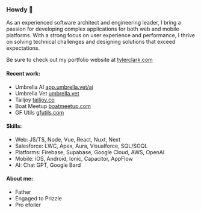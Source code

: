 ### Howdy 🤠
As an experienced software architect and engineering leader, I bring a passion for developing complex applications for both web and mobile platforms. With a strong focus on user experience and performance, I thrive on solving technical challenges and designing solutions that exceed expectations.

Be sure to check out my portfolio website at [tylerclark.com](https://tylerclark.com)

#### Recent work:
- Umbrella AI [app.umbrella.vet/ai](https://app.umbrella.vet/ai)
- Umbrella Vet [umbrella.vet](https://umbrella.vet)
- Tailjoy [tailjoy.co](https://tailjoy.co)
- Boat Meetup [boatmeetup.com](https://boatmeetup.com)
- GF Utils [gfutils.com](https://gfutils.com)

#### Skills:
- Web: JS/TS, Node, Vue, React, Nuxt, Next
- Salesforce: LWC, Apex, Aura, Visualforce, SQL/SOQL
- Platforms: Firebase, Supabase, Google Cloud, AWS, OpenAI
- Mobile: iOS, Android, Ionic, Capacitor, AppFlow
- AI: Chat GPT, Google Bard

#### About me:
- Father
- Engaged to Prizzle
- Pro efoiler
